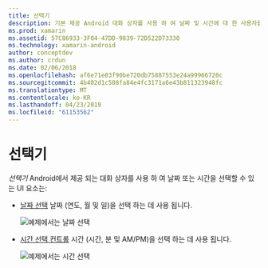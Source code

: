 ```yaml
---
title: 선택기
description: 기본 제공 Android 대화 상자를 사용 하 여 날짜 및 시간에 대 한 사용자를 쿼리하려면
ms.prod: xamarin
ms.assetid: 57C86933-3F04-47DD-9839-72D522D73330
ms.technology: xamarin-android
author: conceptdev
ms.author: crdun
ms.date: 02/06/2018
ms.openlocfilehash: af6e71e83f90be720db75887553e24a99966720c
ms.sourcegitcommit: 4b402d1c508fa84e4fc3171a6e43b811323948fc
ms.translationtype: MT
ms.contentlocale: ko-KR
ms.lasthandoff: 04/23/2019
ms.locfileid: "61153562"
---
```

# <a name="pickers"></a>선택기


*선택기* Android에서 제공 되는 대화 상자를 사용 하 여 날짜 또는 시간을 선택할 수 있는 UI 요소는:

-   [날짜 선택](~/android/user-interface/controls/pickers/date-picker.md) 날짜 (연도, 월 및 일)을 선택 하는 데 사용 됩니다.

    ![예제에서는 날짜 선택](images/date-picker.png)

-   [시간 선택 컨트롤](~/android/user-interface/controls/pickers/time-picker.md) 시간 (시간, 분 및 AM/PM)을 선택 하는 데 사용 됩니다.

    ![예제에서는 시간 선택](images/time-picker.png)
